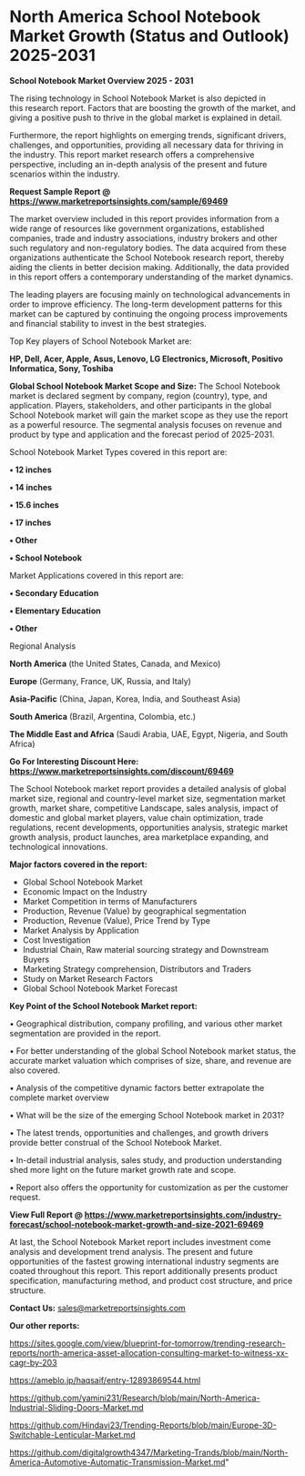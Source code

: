 # North America School Notebook Market Growth (Status and Outlook) 2025-2031

<Strong> School Notebook Market Overview 2025 - 2031</strong>

The rising technology in School Notebook Market is also depicted in this research report. Factors that are boosting the growth of the market, and giving a positive push to thrive in the global market is explained in detail.

Furthermore, the report highlights on emerging trends, significant drivers, challenges, and opportunities, providing all necessary data for thriving in the industry. This report market research offers a comprehensive perspective, including an in-depth analysis of the present and future scenarios within the industry.

<strong>Request Sample Report @ <a href=https://www.marketreportsinsights.com/sample/69469>https://www.marketreportsinsights.com/sample/69469</a></strong>

The market overview included in this report provides information from a wide range of resources like government organizations, established companies, trade and industry associations, industry brokers and other such regulatory and non-regulatory bodies. The data acquired from these organizations authenticate the School Notebook research report, thereby aiding the clients in better decision making. Additionally, the data provided in this report offers a contemporary understanding of the market dynamics.

The leading players are focusing mainly on technological advancements in order to improve efficiency. The long-term development patterns for this market can be captured by continuing the ongoing process improvements and financial stability to invest in the best strategies.

Top Key players of School Notebook Market are:

<strong>HP, Dell, Acer, Apple, Asus, Lenovo, LG Electronics, Microsoft, Positivo Informatica, Sony, Toshiba</strong>

<strong><b>Global School Notebook Market Scope and Size:</b></strong>
The School Notebook market is declared segment by company, region (country), type, and application. Players, stakeholders, and other participants in the global School Notebook market will gain the market scope as they use the report as a powerful resource. The segmental analysis focuses on revenue and product by type and application and the forecast period of 2025-2031.

School Notebook Market Types covered in this report are:

<strong>• 12 inches

• 14 inches

• 15.6 inches

• 17 inches

• Other

• School Notebook</strong>

Market Applications covered in this report are:

<strong>• Secondary Education

• Elementary Education

• Other</strong> 

Regional Analysis

<strong>North America</strong> (the United States, Canada, and Mexico)

<strong>Europe</strong> (Germany, France, UK, Russia, and Italy)

<strong>Asia-Pacific</strong> (China, Japan, Korea, India, and Southeast Asia)

<strong>South America</strong> (Brazil, Argentina, Colombia, etc.)

<strong>The Middle East and Africa</strong> (Saudi Arabia, UAE, Egypt, Nigeria, and South Africa)

<strong>Go For Interesting Discount Here: <a href=https://www.marketreportsinsights.com/discount/69469>https://www.marketreportsinsights.com/discount/69469</a></strong>

The School Notebook market report provides a detailed analysis of global market size, regional and country-level market size, segmentation market growth, market share, competitive Landscape, sales analysis, impact of domestic and global market players, value chain optimization, trade regulations, recent developments, opportunities analysis, strategic market growth analysis, product launches, area marketplace expanding, and technological innovations.

<strong><b>Major factors covered in the report:</b></strong>
<ul>
  <li>Global School Notebook Market </li>
  <li>Economic Impact on the Industry</li>
  <li>Market Competition in terms of Manufacturers</li>
  <li>Production, Revenue (Value) by geographical segmentation</li>
  <li>Production, Revenue (Value), Price Trend by Type</li>
  <li>Market Analysis by Application</li>
  <li>Cost Investigation</li>
  <li>Industrial Chain, Raw material sourcing strategy and Downstream Buyers</li>
  <li>Marketing Strategy comprehension, Distributors and Traders</li>
  <li>Study on Market Research Factors</li>
  <li>Global School Notebook Market Forecast</li>
</ul>

<strong><b>Key Point of the School Notebook Market report:</b></strong>

• Geographical distribution, company profiling, and various other market segmentation are provided in the report.

• For better understanding of the global School Notebook market status, the accurate market valuation which comprises of size, share, and revenue are also covered.

• Analysis of the competitive dynamic factors better extrapolate the complete market overview

• What will be the size of the emerging School Notebook market in 2031?

• The latest trends, opportunities and challenges, and growth drivers provide better construal of the School Notebook Market.

• In-detail industrial analysis, sales study, and production understanding shed more light on the future market growth rate and scope.

• Report also offers the opportunity for customization as per the customer request.

<strong><b>View Full Report @ <a href=https://www.marketreportsinsights.com/industry-forecast/school-notebook-market-growth-and-size-2021-69469>https://www.marketreportsinsights.com/industry-forecast/school-notebook-market-growth-and-size-2021-69469</a></b></strong>


At last, the School Notebook Market report includes investment come analysis and development trend analysis. The present and future opportunities of the fastest growing international industry segments are coated throughout this report. This report additionally presents product specification, manufacturing method, and product cost structure, and price structure.

<strong>Contact Us:</strong>
sales@marketreportsinsights.com

<strong>Our other reports:</strong>

<a href=https://sites.google.com/view/blueprint-for-tomorrow/trending-research-reports/north-america-asset-allocation-consulting-market-to-witness-xx-cagr-by-203>https://sites.google.com/view/blueprint-for-tomorrow/trending-research-reports/north-america-asset-allocation-consulting-market-to-witness-xx-cagr-by-203</a>

<a href=https://ameblo.jp/haqsaif/entry-12893869544.html>https://ameblo.jp/haqsaif/entry-12893869544.html</a>

<a href=https://github.com/yamini231/Research/blob/main/North-America-Industrial-Sliding-Doors-Market.md>https://github.com/yamini231/Research/blob/main/North-America-Industrial-Sliding-Doors-Market.md</a>

<a href=https://github.com/Hindavi23/Trending-Reports/blob/main/Europe-3D-Switchable-Lenticular-Market.md>https://github.com/Hindavi23/Trending-Reports/blob/main/Europe-3D-Switchable-Lenticular-Market.md</a>

<a href=https://github.com/digitalgrowth4347/Marketing-Trands/blob/main/North-America-Automotive-Automatic-Transmission-Market.md>https://github.com/digitalgrowth4347/Marketing-Trands/blob/main/North-America-Automotive-Automatic-Transmission-Market.md</a>"
